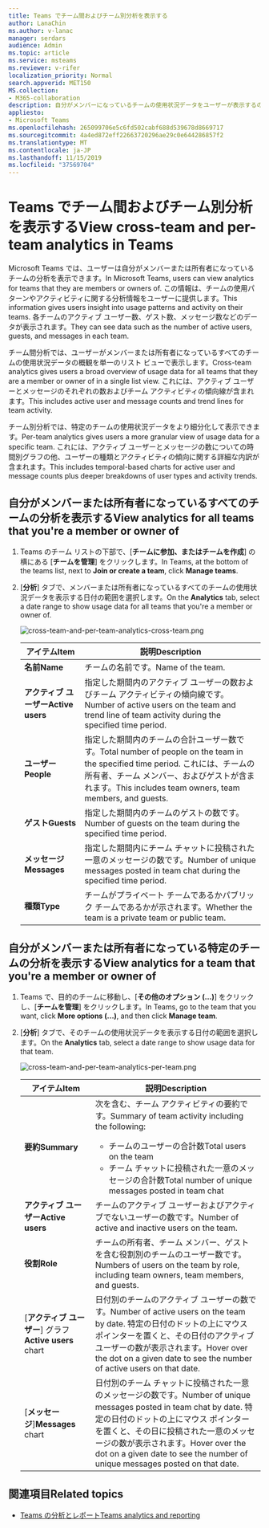 ```yaml
---
title: Teams でチーム間およびチーム別分析を表示する
author: LanaChin
ms.author: v-lanac
manager: serdars
audience: Admin
ms.topic: article
ms.service: msteams
ms.reviewer: v-rifer
localization_priority: Normal
search.appverid: MET150
MS.collection:
- M365-collaboration
description: 自分がメンバーになっているチームの使用状況データをユーザーが表示するのに使用できる、Teams のチーム間分析およびチーム別分析について説明します。
appliesto:
- Microsoft Teams
ms.openlocfilehash: 265099706e5c6fd502cabf688d539678d8669717
ms.sourcegitcommit: 4a4ed872eff22663720296ae29c0e644286857f2
ms.translationtype: MT
ms.contentlocale: ja-JP
ms.lasthandoff: 11/15/2019
ms.locfileid: "37569704"
---
```

# <a name="view-cross-team-and-per-team-analytics-in-teams"></a><span data-ttu-id="634a5-103">Teams でチーム間およびチーム別分析を表示する</span><span class="sxs-lookup"><span data-stu-id="634a5-103">View cross-team and per-team analytics in Teams</span></span>

<span data-ttu-id="634a5-104">Microsoft Teams では、ユーザーは自分がメンバーまたは所有者になっているチームの分析を表示できます。</span><span class="sxs-lookup"><span data-stu-id="634a5-104">In Microsoft Teams, users can view analytics for teams that they are members or owners of.</span></span> <span data-ttu-id="634a5-105">この情報は、チームの使用パターンやアクティビティに関する分析情報をユーザーに提供します。</span><span class="sxs-lookup"><span data-stu-id="634a5-105">This information gives users insight into usage patterns and activity on their teams.</span></span> <span data-ttu-id="634a5-106">各チームのアクティブ ユーザー数、ゲスト数、メッセージ数などのデータが表示されます。</span><span class="sxs-lookup"><span data-stu-id="634a5-106">They can see data such as the number of active users, guests, and messages in each team.</span></span>

<span data-ttu-id="634a5-107">チーム間分析では、ユーザーがメンバーまたは所有者になっているすべてのチームの使用状況データの概観を単一のリスト ビューで表示します。</span><span class="sxs-lookup"><span data-stu-id="634a5-107">Cross-team analytics gives users a broad overview of usage data for all teams that they are a member or owner of in a single list view.</span></span> <span data-ttu-id="634a5-108">これには、アクティブ ユーザーとメッセージのそれぞれの数およびチーム アクティビティの傾向線が含まれます。</span><span class="sxs-lookup"><span data-stu-id="634a5-108">This includes active user and message counts and trend lines for team activity.</span></span>  

<span data-ttu-id="634a5-109">チーム別分析では、特定のチームの使用状況データをより細分化して表示できます。</span><span class="sxs-lookup"><span data-stu-id="634a5-109">Per-team analytics gives users a more granular view of usage data for a specific team.</span></span> <span data-ttu-id="634a5-110">これには、アクティブ ユーザーとメッセージの数についての時間別グラフの他、ユーザーの種類とアクティビティの傾向に関する詳細な内訳が含まれます。</span><span class="sxs-lookup"><span data-stu-id="634a5-110">This includes temporal-based charts for active user and message counts plus deeper breakdowns of user types and activity trends.</span></span>

## <a name="view-analytics-for-all-teams-that-youre-a-member-or-owner-of"></a><span data-ttu-id="634a5-111">自分がメンバーまたは所有者になっているすべてのチームの分析を表示する</span><span class="sxs-lookup"><span data-stu-id="634a5-111">View analytics for all teams that you're a member or owner of</span></span>

1. <span data-ttu-id="634a5-112">Teams のチーム リストの下部で、[**チームに参加、またはチームを作成**] の横にある [**チームを管理**] をクリックします。</span><span class="sxs-lookup"><span data-stu-id="634a5-112">In Teams, at the bottom of the teams list, next to **Join or create a team**, click **Manage teams**.</span></span>
2. <span data-ttu-id="634a5-113">[**分析**] タブで、メンバーまたは所有者になっているすべてのチームの使用状況データを表示する日付の範囲を選択します。</span><span class="sxs-lookup"><span data-stu-id="634a5-113">On the **Analytics** tab, select a date range to show usage data for all teams that you're a member or owner of.</span></span>

    ![cross-team-and-per-team-analytics-cross-team.png](../media/cross-team-and-per-team-analytics-cross-team.png)

    |<span data-ttu-id="634a5-115">アイテム</span><span class="sxs-lookup"><span data-stu-id="634a5-115">Item</span></span> |<span data-ttu-id="634a5-116">説明</span><span class="sxs-lookup"><span data-stu-id="634a5-116">Description</span></span>  |
    |--------|-------------|
    |<span data-ttu-id="634a5-117">**名前**</span><span class="sxs-lookup"><span data-stu-id="634a5-117">**Name**</span></span>   |<span data-ttu-id="634a5-118">チームの名前です。</span><span class="sxs-lookup"><span data-stu-id="634a5-118">Name of the team.</span></span> |
    |<span data-ttu-id="634a5-119">**アクティブ ユーザー**</span><span class="sxs-lookup"><span data-stu-id="634a5-119">**Active users**</span></span>   |<span data-ttu-id="634a5-120">指定した期間内のアクティブ ユーザーの数およびチーム アクティビティの傾向線です。</span><span class="sxs-lookup"><span data-stu-id="634a5-120">Number of active users on the team and trend line of team activity during the specified time period.</span></span>
    |<span data-ttu-id="634a5-121">**ユーザー**</span><span class="sxs-lookup"><span data-stu-id="634a5-121">**People**</span></span>   |<span data-ttu-id="634a5-122">指定した期間内のチームの合計ユーザー数です。</span><span class="sxs-lookup"><span data-stu-id="634a5-122">Total number of people on the team in the specified time period.</span></span> <span data-ttu-id="634a5-123">これには、チームの所有者、チーム メンバー、およびゲストが含まれます。</span><span class="sxs-lookup"><span data-stu-id="634a5-123">This includes team owners, team members, and guests.</span></span>|
    |<span data-ttu-id="634a5-124">**ゲスト**</span><span class="sxs-lookup"><span data-stu-id="634a5-124">**Guests**</span></span>   |<span data-ttu-id="634a5-125">指定した期間内のチームのゲストの数です。</span><span class="sxs-lookup"><span data-stu-id="634a5-125">Number of guests on the team during the specified time period.</span></span> |
    |<span data-ttu-id="634a5-126">**メッセージ**</span><span class="sxs-lookup"><span data-stu-id="634a5-126">**Messages**</span></span>   |<span data-ttu-id="634a5-127">指定した期間内にチーム チャットに投稿された一意のメッセージの数です。</span><span class="sxs-lookup"><span data-stu-id="634a5-127">Number of unique messages posted in team chat during the specified time period.</span></span> |
    |<span data-ttu-id="634a5-128">**種類**</span><span class="sxs-lookup"><span data-stu-id="634a5-128">**Type**</span></span>   |<span data-ttu-id="634a5-129">チームがプライベート チームであるかパブリック チームであるかが示されます。</span><span class="sxs-lookup"><span data-stu-id="634a5-129">Whether the team is a private team or public team.</span></span>|

## <a name="view-analytics-for-a-team-that-youre-a-member-or-owner-of"></a><span data-ttu-id="634a5-130">自分がメンバーまたは所有者になっている特定のチームの分析を表示する</span><span class="sxs-lookup"><span data-stu-id="634a5-130">View analytics for a team that you're a member or owner of</span></span>

1. <span data-ttu-id="634a5-131">Teams で、目的のチームに移動し、[**その他のオプション (...)**] をクリックし、[**チームを管理**] をクリックします。</span><span class="sxs-lookup"><span data-stu-id="634a5-131">In Teams, go to the team that you want, click **More options (...)**, and then click **Manage team**.</span></span>  
2. <span data-ttu-id="634a5-132">[**分析**] タブで、そのチームの使用状況データを表示する日付の範囲を選択します。</span><span class="sxs-lookup"><span data-stu-id="634a5-132">On the **Analytics** tab, select a date range to show usage data for that team.</span></span>  

    ![cross-team-and-per-team-analytics-per-team.png](../media/cross-team-and-per-team-analytics-per-team.png)

    |<span data-ttu-id="634a5-134">アイテム</span><span class="sxs-lookup"><span data-stu-id="634a5-134">Item</span></span> |<span data-ttu-id="634a5-135">説明</span><span class="sxs-lookup"><span data-stu-id="634a5-135">Description</span></span>  |
    |--------|-------------|
    |<span data-ttu-id="634a5-136">**要約**</span><span class="sxs-lookup"><span data-stu-id="634a5-136">**Summary**</span></span>   |<span data-ttu-id="634a5-137">次を含む、チーム アクティビティの要約です。</span><span class="sxs-lookup"><span data-stu-id="634a5-137">Summary of team activity including the following:</span></span><ul><li><span data-ttu-id="634a5-138">チームのユーザーの合計数</span><span class="sxs-lookup"><span data-stu-id="634a5-138">Total users on the team</span></span></li> <li> <span data-ttu-id="634a5-139">チーム チャットに投稿された一意のメッセージの合計数</span><span class="sxs-lookup"><span data-stu-id="634a5-139">Total number of unique messages posted in team chat</span></span> </li> </ul> |
    |<span data-ttu-id="634a5-140">**アクティブ ユーザー**</span><span class="sxs-lookup"><span data-stu-id="634a5-140">**Active users**</span></span>   |<span data-ttu-id="634a5-141">チームのアクティブ ユーザーおよびアクティブでないユーザーの数です。</span><span class="sxs-lookup"><span data-stu-id="634a5-141">Number of active and inactive users on the team.</span></span>|
    |<span data-ttu-id="634a5-142">**役割**</span><span class="sxs-lookup"><span data-stu-id="634a5-142">**Role**</span></span>   |<span data-ttu-id="634a5-143">チームの所有者、チーム メンバー、ゲストを含む役割別のチームのユーザー数です。</span><span class="sxs-lookup"><span data-stu-id="634a5-143">Numbers of users on the team by role, including team owners, team members, and guests.</span></span>|
    |<span data-ttu-id="634a5-144">[**アクティブ ユーザー**] グラフ</span><span class="sxs-lookup"><span data-stu-id="634a5-144">**Active users** chart</span></span>  |<span data-ttu-id="634a5-145">日付別のチームのアクティブ ユーザーの数です。</span><span class="sxs-lookup"><span data-stu-id="634a5-145">Number of active users on the team by date.</span></span> <span data-ttu-id="634a5-146">特定の日付のドットの上にマウス ポインターを置くと、その日付のアクティブ ユーザーの数が表示されます。</span><span class="sxs-lookup"><span data-stu-id="634a5-146">Hover over the dot on a given date to see the number of active users on that date.</span></span>|
    |<span data-ttu-id="634a5-147">[**メッセージ**]</span><span class="sxs-lookup"><span data-stu-id="634a5-147">**Messages** chart</span></span>  |<span data-ttu-id="634a5-148">日付別のチーム チャットに投稿された一意のメッセージの数です。</span><span class="sxs-lookup"><span data-stu-id="634a5-148">Number of unique messages posted in team chat by date.</span></span> <span data-ttu-id="634a5-149">特定の日付のドットの上にマウス ポインターを置くと、その日に投稿された一意のメッセージの数が表示されます。</span><span class="sxs-lookup"><span data-stu-id="634a5-149">Hover over the dot on a given date to see the number of unique messages posted on that date.</span></span>|

## <a name="related-topics"></a><span data-ttu-id="634a5-150">関連項目</span><span class="sxs-lookup"><span data-stu-id="634a5-150">Related topics</span></span>

- [<span data-ttu-id="634a5-151">Teams の分析とレポート</span><span class="sxs-lookup"><span data-stu-id="634a5-151">Teams analytics and reporting</span></span>](teams-reporting-reference.md)